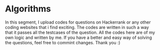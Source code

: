 # Algorithms
In this segment, I upload codes for questions on Hackerrank or any other coding websites that i find exciting.
The codes are written in such a way that it passes all the testcases of the question.
All the codes here are of my own logic and written by me.
If you have a better and easy way of solving the questions, feel free to commint changes.
Thank you :)
